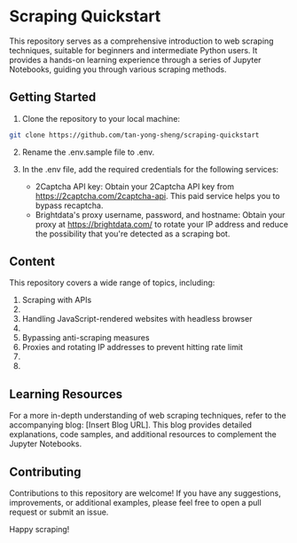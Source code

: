 # Scraping Quickstart

This repository serves as a comprehensive introduction to web scraping techniques, suitable for beginners and intermediate Python users. It provides a hands-on learning experience through a series of Jupyter Notebooks, guiding you through various scraping methods.

## Getting Started

1. Clone the repository to your local machine:
  ```bash
  git clone https://github.com/tan-yong-sheng/scraping-quickstart
  ```

2. Rename the .env.sample file to .env.

3. In the .env file, add the required credentials for the following services:

    - 2Captcha API key: Obtain your 2Captcha API key from https://2captcha.com/2captcha-api. This paid service helps you to bypass recaptcha.
    - Brightdata's proxy username, password, and hostname: Obtain your proxy at https://brightdata.com/ to rotate your IP address and reduce the possibility that you're detected as a scraping bot.


## Content
This repository covers a wide range of topics, including:

1. Scraping with APIs
2. 
3. Handling JavaScript-rendered websites with headless browser
4. 
5. Bypassing anti-scraping measures
6. Proxies and rotating IP addresses to prevent hitting rate limit
7.
8. 

## Learning Resources
For a more in-depth understanding of web scraping techniques, refer to the accompanying blog: [Insert Blog URL]. This blog provides detailed explanations, code samples, and additional resources to complement the Jupyter Notebooks.

## Contributing
Contributions to this repository are welcome! If you have any suggestions, improvements, or additional examples, please feel free to open a pull request or submit an issue.

Happy scraping!